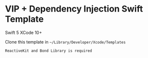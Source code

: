 # VIP + Dependency Injection Swift Template

Swift 5
XCode 10+

Clone this template in ```~/Library/Developer/Xcode/Templates```

`ReactiveKit and Bond Library is required`
